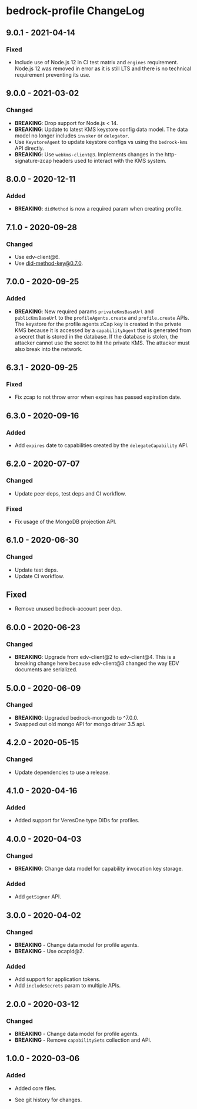 # bedrock-profile ChangeLog

## 9.0.1 - 2021-04-14

### Fixed
- Include use of Node.js 12 in CI test matrix and `engines` requirement.
  Node.js 12 was removed in error as it is still LTS and there is no technical
  requirement preventing its use.

## 9.0.0 - 2021-03-02

### Changed
- **BREAKING**: Drop support for Node.js < 14.
- **BREAKING**: Update to latest KMS keystore config data model. The data model
  no longer includes `invoker` or `delegator`.
- Use `KeystoreAgent` to update keystore configs vs using the `bedrock-kms` API
  directly.
- **BREAKING**: Use `webkms-client@3`. Implements changes in the
  http-signature-zcap headers used to interact with the KMS system.

## 8.0.0 - 2020-12-11

### Added
- **BREAKING**: `didMethod` is now a required param when creating profile.

## 7.1.0 - 2020-09-28

### Changed
- Use edv-client@6.
- Use did-method-key@0.7.0.

## 7.0.0 - 2020-09-25

### Added
- **BREAKING**: New required params `privateKmsBaseUrl` and `publicKmsBaseUrl`
  to the `profileAgents.create` and `profile.create` APIs. The keystore for the
  profile agents zCap key is created in the private KMS because it is accessed
  by a `capabilityAgent` that is generated from a secret that is stored in the
  database. If the database is stolen, the attacker cannot use the secret
  to hit the private KMS. The attacker must also break into the network.

## 6.3.1 - 2020-09-25

### Fixed
- Fix zcap to not throw error when expires has passed expiration date.

## 6.3.0 - 2020-09-16

### Added
- Add `expires` date to capabilities created by the `delegateCapability` API.

## 6.2.0 - 2020-07-07

### Changed
- Update peer deps, test deps and CI workflow.

### Fixed
- Fix usage of the MongoDB projection API.

## 6.1.0 - 2020-06-30

### Changed
- Update test deps.
- Update CI workflow.

## Fixed
- Remove unused bedrock-account peer dep.

## 6.0.0 - 2020-06-23

### Changed
- **BREAKING**: Upgrade from edv-client@2 to edv-client@4. This is a breaking
  change here because edv-client@3 changed the way EDV documents are serialized.

## 5.0.0 - 2020-06-09

### Changed
- **BREAKING**: Upgraded bedrock-mongodb to ^7.0.0.
- Swapped out old mongo API for mongo driver 3.5 api.

## 4.2.0 - 2020-05-15

### Changed
- Update dependencies to use a release.

## 4.1.0 - 2020-04-16

### Added
- Added support for VeresOne type DIDs for profiles.

## 4.0.0 - 2020-04-03

### Changed
- **BREAKING**: Change data model for capability invocation key storage.

### Added
- Add `getSigner` API.

## 3.0.0 - 2020-04-02

### Changed
- **BREAKING** - Change data model for profile agents.
- **BREAKING** - Use ocapld@2.

### Added
- Add support for application tokens.
- Add `includeSecrets` param to multiple APIs.

## 2.0.0 - 2020-03-12

### Changed
- **BREAKING** - Change data model for profile agents.
- **BREAKING** - Remove `capabilitySets` collection and API.

## 1.0.0 - 2020-03-06

### Added
- Added core files.

- See git history for changes.
